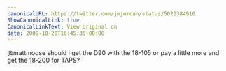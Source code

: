 ```yaml
---
canonicalURL: https://twitter.com/jmjordan/status/5022384916
ShowCanonicalLink: true
CanonicalLinkText: View original on
date: 2009-10-20T16:45:35+00:00
---
```

@mattmoose should i get the D90 with the 18-105 or pay a little more and get the 18-200 for TAPS?